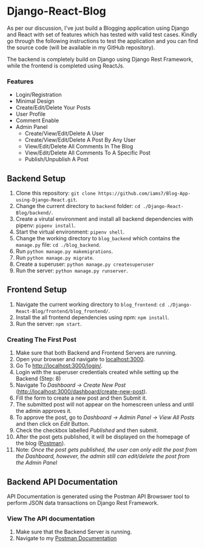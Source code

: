 # Django-React-Blog

As per our discussion, I've just build a Blogging application using Django and React with set of features which has tested with valid test cases. Kindly go through the following instructions to test the application and you can find the source code (will be available in my GitHub repository).

The backend is completely build on Django using Django Rest Framework, while the frontend is completed using ReactJs.

### Features

- Login/Registration
- Minimal Design
- Create/Edit/Delete Your Posts
- User Profile
- Comment Enable
- Admin Panel
  - Create/View/Edit/Delete A User
  - Create/View/Edit/Delete A Post By Any User
  - View/Edit/Delete All Comments In The Blog
  - View/Edit/Delete All Comments To A Specific Post
  - Publish/Unpublish A Post

## Backend Setup

1. Clone this repository: `git clone https://github.com/iams7/Blog-App-using-Django-React.git`.
2. Change the current directory to `backend` folder: `cd ./Django-React-Blog/backend/`.
3. Create a virutal environment and install all backend dependencies with pipenv: `pipenv install`.
4. Start the virtual environment: `pipenv shell`.
5. Change the working directory to `blog_backend` which contains the `manage.py` file: `cd ./blog_backend`.
6. Run `python manage.py makemigrations`.
7. Run `python manage.py migrate`.
8. Create a superuser: `python manage.py createsuperuser`
9. Run the server: `python manage.py runserver`.

## Frontend Setup

1. Navigate the current working directory to `blog_frontend`: `cd ./Django-React-Blog/frontend/blog_frontend/`.
2. Install the all frontend dependencies using npm: `npm install`.
3. Run the server: `npm start`.

### Creating The First Post

1. Make sure that both Backend and Frontend Servers are running.
2. Open your browser and navigate to [localhost:3000](localhost:3000).
3. Go To [http://localhost:3000/login/](http://localhost:3000/login/).
4. Login with the superuser credentials created while setting up the Backend (Step: 8)
5. Navigate To _Dashboard -> Create New Post_ ([http://localhost:3000/dashboard/create-new-post](http://localhost:3000/dashboard/create-new-post)).
6. Fill the form to create a new post and then Submit it.
7. The submitted post will not appear on the homescreen unless and until the admin approves it.
8. To approve the post, go to _Dashboard -> Admin Panel -> View All Posts_ and then click on _Edit_ Button.
9. Check the checkbox labelled _Published_ and then submit.
10. After the post gets published, it will be displayed on the homepage of the blog ([Postman](https://documenter.getpostman.com/view/11578501/TWDWJGuT)).
11. Note: _Once the post gets published, the user can only edit the post from the Dashboard, however, the admin still can edit/delete the post from the Admin Panel_

## Backend API Documentation

API Documentation is generated using the Postman API Browswer tool to perform JSON data transactions on Django Rest Framework.

### View The API documentation

1. Make sure that the Backend Server is running.
2. Navigate to my [Postman Documentation](https://documenter.getpostman.com/view/11578501/TWDWJGuT)
